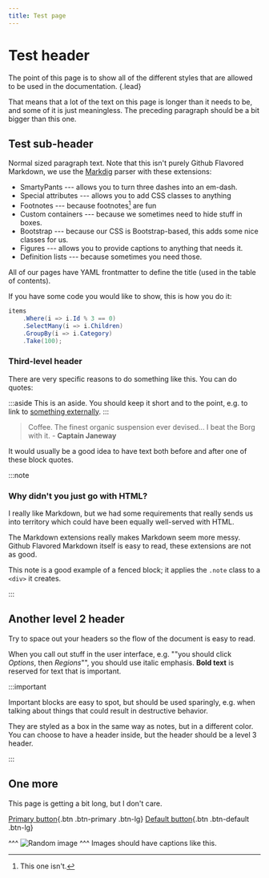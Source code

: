 ```yaml
---
title: Test page
---
```


# Test header

The point of this page is to show all of the different styles that are allowed to be used in the documentation. {.lead}

That means that a lot of the text on this page is longer than it needs to be, and some of it is just meaningless. The preceding paragraph should be a bit bigger than this one. 

## Test sub-header

Normal sized paragraph text. Note that this isn't purely Github Flavored Markdown, we use the [Markdig](https://github.com/lunet-io/markdig) parser with these extensions:

- SmartyPants --- allows you to turn three dashes into an em-dash.
- Special attributes --- allows you to add CSS classes to anything
- Footnotes --- because footnotes[^1] are fun
- Custom containers --- because we sometimes need to hide stuff in boxes.
- Bootstrap --- because our CSS is Bootstrap-based, this adds some nice classes for us.
- Figures --- allows you to provide captions to anything that needs it.
- Definition lists --- because sometimes you need those.

All of our pages have YAML frontmatter to define the title (used in the table of contents).

If you have some code you would like to show, this is how you do it:

```cs
items
    .Where(i => i.Id % 3 == 0)
    .SelectMany(i => i.Children)
    .GroupBy(i => i.Category)
    .Take(100);
```

### Third-level header

There are very specific reasons to do something like this. You can do quotes:

:::aside
This is an aside. You should keep it short and to the point, e.g. to link to [something externally](https://www.digitalcreations.no).
:::

> Coffee. The finest organic suspension ever devised... I beat the Borg with it. - **Captain Janeway**

It would usually be a good idea to have text both before and after one of these block quotes.

:::note

### Why didn't you just go with HTML?

I really like Markdown, but we had some requirements that really sends us into territory which could have been equally well-served with HTML. 

The Markdown extensions really makes Markdown seem more messy. Github Flavored Markdown itself is easy to read, these extensions are not as good.

This note is a good example of a fenced block; it applies the `.note` class to a `<div>` it creates.

:::

## Another level 2 header

Try to space out your headers so the flow of the document is easy to read.

When you call out stuff in the user interface, e.g. ""you should click *Options*, then *Regions*"", you should use italic emphasis. **Bold text** is reserved for text that is important.

:::important

Important blocks are easy to spot, but should be used sparingly, e.g. when talking about things that could result in destructive behavior.

They are styled as a box in the same way as notes, but in a different color. You can choose to have a header inside, but the header should be a level 3 header.

:::

## One more

This page is getting a bit long, but I don't care.

[Primary button](https://maxto.net){.btn .btn-primary .btn-lg}
[Default button](https://maxto.net){.btn .btn-default .btn-lg}

^^^
![Random image](https://placem.at/things?w=640&h=480)
^^^ Images should have captions like this.

[^1]: This one isn't.